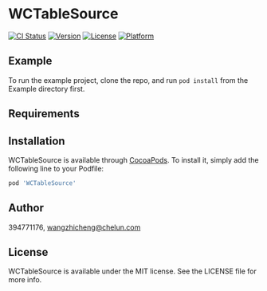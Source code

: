 # WCTableSource

[![CI Status](https://img.shields.io/travis/394771176/WCTableSource.svg?style=flat)](https://travis-ci.org/394771176/WCTableSource)
[![Version](https://img.shields.io/cocoapods/v/WCTableSource.svg?style=flat)](https://cocoapods.org/pods/WCTableSource)
[![License](https://img.shields.io/cocoapods/l/WCTableSource.svg?style=flat)](https://cocoapods.org/pods/WCTableSource)
[![Platform](https://img.shields.io/cocoapods/p/WCTableSource.svg?style=flat)](https://cocoapods.org/pods/WCTableSource)

## Example

To run the example project, clone the repo, and run `pod install` from the Example directory first.

## Requirements

## Installation

WCTableSource is available through [CocoaPods](https://cocoapods.org). To install
it, simply add the following line to your Podfile:

```ruby
pod 'WCTableSource'
```

## Author

394771176, wangzhicheng@chelun.com

## License

WCTableSource is available under the MIT license. See the LICENSE file for more info.
